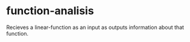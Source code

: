 # function-analisis

Recieves a linear-function as an input as outputs information about that function.
